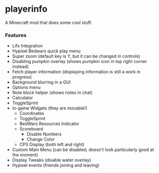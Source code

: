 # playerinfo
A Minecraft mod that does some cool stuff.

### Features
* Lifx Integration
* Hypixel Bedwars quick play menu
* Super zoom (default key is Y, but it can be changed in controls)
* Disabling pumpkin overlay (shows pumpkin icon in top right corner instead)
* Fetch player information (displaying information is still a work in progress)
* Background blurring in a GUI
* Options menu
* Note block helper (shows notes in chat)
* Calculator
* ToggleSprint
* In-game Widgets (they are movable!)
  * Coordinates
  * ToggleSprint
  * BedWars Resources Indicator
  * Scoreboard
    * Disable Numbers
    * Change Color
  * CPS Display (both left and right)
* Custom Main Menu (can be disabled; doesn't look particularly good at the moment)
* Display Tweaks (disable water overlay)
* Hypixel events (friends joining and leaving)
